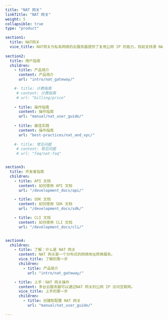 ```yaml
---
title: "NAT 网关"
linkTitle: "NAT 网关"
weight: 5
collapsible: true
type: "product"

section1:
  title: NAT网关
  vice_title: NAT网关为私有网络的云服务器提供了复用公网 IP 的能力，目前支持源 NAT 功能，NAT网关具备高达 10 Gbps 的转发能力以及 Region 级别的多活容灾能力。
 
section2:
  title: 用户指南
  children:
    - title: 产品简介
      content: 产品简介
      url: "intro/nat_gateway/"

    #- title: 计费指南
     # content: 计费指南
     # url: "billing/price"
      
    - title: 操作指南
      content: 操作指南
      url: "manual/nat_user_guide/"
  
    - title: 最佳实践
      content: 操作指南
      url: "best-practices/nat_and_vpc/"
      
    #- title: 常见问题
     # content: 常见问题
     # url: "faq/nat-faq"


section3:
  title: 开发者指南
  children:
    - title: API 文档
      content: 如何使用 API 文档
      url: "/development_docs/api/"

    - title: SDK 文档
      content: 如何使用 SDK 文档
      url: "/development_docs/sdk/"

    - title: CLI 文档
      content: 如何使用 CLI 文档
      url: "/development_docs/cli/"


section4:
  children:
    - title: 了解：什么是 NAT 网关
      content: NAT 网关是一个分布式的网络地址转换服务。
      vice_title: 了解的第一步
      children:
        - title: 产品简介
          url: "intro/nat_gateway/"

    - title: 上手：NAT 网关操作
      content: 多台云服务器可以通过NAT 网关的公网 IP 访问互联网。
      vice_title: 上手的第一步
      children:
        - title: 创建和配置 NAT 网关
          url: "manual/nat_user_guide/" 

---
```


